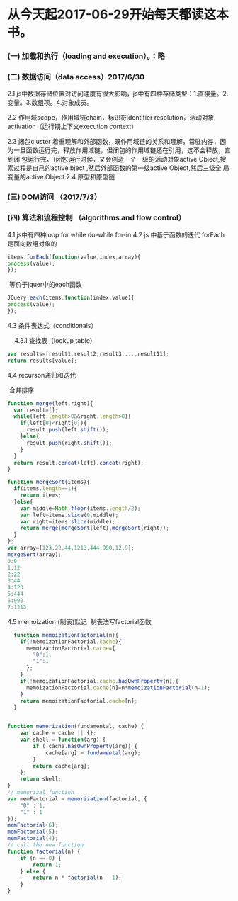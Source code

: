 # 从今天起2017-06-29开始每天都读这本书。

### (一) 加载和执行（loading and execution）。：略

### (二)  数据访问（data access）2017/6/30

  2.1 js中数据存储位置对访问速度有很大影响，js中有四种存储类型：1.直接量。2. 变量。3.数组项。4.对象成员。
  
  2.2 作用域scope，作用域链chain，标识符identifier resolution，活动对象activation（运行期上下文execution context）
  
  2.3 闭包cluster 着重理解和外部函数，既作用域链的关系和理解，常驻内存，因为一旦函数运行完，释放作用域链，但闭包的作用域链还在引用，这不会释放，直到闭       包运行完，（闭包运行时候，又会创造一个一级的活动对象active Object,搜索过程是自己的active bject ,然后外部函数的第一级active Object,然后三级全       局变量的active Object
  2.4 原型和原型链
  
### (三) DOM访问 （2017/7/3）

### (四) 算法和流程控制 （algorithms and  flow control） 
  4.1 js中有四种loop for while do-while for-in 
  4.2 js 中基于函数的迭代 forEach是面向数组对象的
  ```javascript
  items.forEach(function(value,index,array){
  process(value);
  });
  ```
  等价于jquer中的each函数
  
  ```javascript
  JQuery.each(items,function(index,value){
  process(value);
  });
  ```
  4.3 条件表达式（conditionals）
  
     4.3.1 查找表（lookup table）
     
```javascript
var results=[result1,result2,result3,...,result11];
return results[value];
```
     
  4.4 recurson递归和迭代
  
  合并排序
  
```javascript
function merge(left,right){
  var result=[];
  while(left.length>0&&right.length>0){
    if(left[0]<right[0]){
      result.push(left.shift());      
    }else{
      result.push(right.shift());
    }
  }
  return result.concat(left).concat(right);
}

function mergeSort(items){
  if(items.length==1){
    return items;
  }else{
    var middle=Math.floor(items.length/2);
    var left=items.slice(0,middle);
    var right=items.slice(middle);
    return merge(mergeSort(left),mergeSort(right));
  }
};
var array=[123,22,44,1213,444,990,12,9];
mergeSort(array);
0:9
1:12
2:22
3:44
4:123
5:444
6:990
7:1213
```
  4.5 memoization (制表)默记
  制表法写factorial函数
```javascript
  function memoizationFactorial(n){
    if(!memoizationFactorial.cache){
      memoizationFactorial.cache={
        "0":1,
        "1":1
      };
    }
    if(!memoizationFactorial.cache.hasOwnProperty(n)){
      memoizationFactorial.cache[n]=n*memoizationFactorial(n-1);
    }
    return memoizationFactorial.cache[n];
  }
```
```javascript

function memorization(fundamental, cache) {
	var cache = cache || {};
	var shell = function(arg) {
		if (!cache.hasOwnProperty(arg)) {
			cache[arg] = fundamental(arg);
		}
		return cache[arg];
	};
	return shell;
}
// memorizal function
var memFactorial = memorization(factorial, {
	"0" : 1,
	"1" : 1
});
memFactorial(6);
memFactorial(5);
memFactorial(4);
// call the new function
function factorial(n) {
	if (n == 0) {
		return 1;
	} else {
		return n * factorial(n - 1);
	}
}
```

